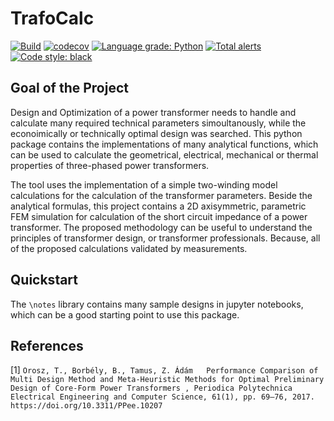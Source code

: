 # TrafoCalc

[![Build](https://github.com/tamasorosz/TrafoCalc/actions/workflows/ci.yml/badge.svg)](https://github.com/tamasorosz/TrafoCalc/actions/workflows/ci.yml)
[![codecov](https://codecov.io/gh/tamasorosz/TrafoCalc/branch/master/graph/badge.svg?token=6SBI4COCOQ)](https://codecov.io/gh/tamasorosz/TrafoCalc)
[![Language grade: Python](https://img.shields.io/lgtm/grade/python/g/tamasorosz/TrafoCalc.svg?logo=lgtm&logoWidth=18)](https://lgtm.com/projects/g/tamasorosz/TrafoCalc/context:python)
[![Total alerts](https://img.shields.io/lgtm/alerts/g/tamasorosz/TrafoCalc.svg?logo=lgtm&logoWidth=18)](https://lgtm.com/projects/g/tamasorosz/TrafoCalc/alerts/)
[![Code style: black](https://img.shields.io/badge/code%20style-black-000000.svg?style=flat-square)](https://github.com/psf/black)

## Goal of the Project

Design and Optimization of a power transformer needs to handle and calculate many required technical parameters
simoultanously, while the econoimically or technically optimal design was searched. This python package contains the
implementations of many analytical functions, which can be used to calculate the geometrical, electrical, mechanical or
thermal properties of three-phased power transformers.

The tool uses the implementation of a simple two-winding model calculations for the calculation of the transformer
parameters. Beside the analytical formulas, this project contains a 2D axisymmetric, parametric FEM simulation for
calculation of the short circuit impedance of a power transformer. The proposed methodology can be useful to understand
the principles of transformer design, or transformer professionals. Because, all of the proposed calculations validated
by measurements.

## Quickstart

The `\notes` library contains many sample designs in jupyter notebooks, which can be a good starting point to use this
package.

## References

[1] `Orosz, T., Borbély, B., Tamus, Z. Ádám  
Performance Comparison of Multi Design Method and Meta-Heuristic Methods for Optimal Preliminary Design of Core-Form Power Transformers , Periodica Polytechnica Electrical Engineering and Computer Science, 61(1), pp. 69–76, 2017. https://doi.org/10.3311/PPee.10207`
